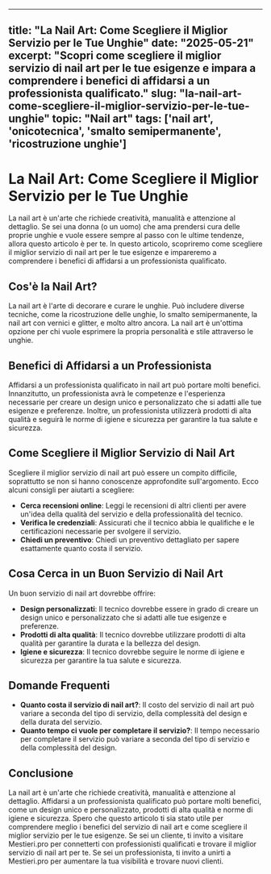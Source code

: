 
---
title: "La Nail Art: Come Scegliere il Miglior Servizio per le Tue Unghie"
date: "2025-05-21"
excerpt: "Scopri come scegliere il miglior servizio di nail art per le tue esigenze e impara a comprendere i benefici di affidarsi a un professionista qualificato."
slug: "la-nail-art-come-scegliere-il-miglior-servizio-per-le-tue-unghie"
topic: "Nail art"
tags: ['nail art', 'onicotecnica', 'smalto semipermanente', 'ricostruzione unghie']
---

# La Nail Art: Come Scegliere il Miglior Servizio per le Tue Unghie

La nail art è un'arte che richiede creatività, manualità e attenzione al dettaglio. Se sei una donna (o un uomo) che ama prendersi cura delle proprie unghie e vuole essere sempre al passo con le ultime tendenze, allora questo articolo è per te. In questo articolo, scopriremo come scegliere il miglior servizio di nail art per le tue esigenze e impareremo a comprendere i benefici di affidarsi a un professionista qualificato.

## Cos'è la Nail Art?

La nail art è l'arte di decorare e curare le unghie. Può includere diverse tecniche, come la ricostruzione delle unghie, lo smalto semipermanente, la nail art con vernici e glitter, e molto altro ancora. La nail art è un'ottima opzione per chi vuole esprimere la propria personalità e stile attraverso le unghie.

## Benefici di Affidarsi a un Professionista

Affidarsi a un professionista qualificato in nail art può portare molti benefici. Innanzitutto, un professionista avrà le competenze e l'esperienza necessarie per creare un design unico e personalizzato che si adatti alle tue esigenze e preferenze. Inoltre, un professionista utilizzerà prodotti di alta qualità e seguirà le norme di igiene e sicurezza per garantire la tua salute e sicurezza.

## Come Scegliere il Miglior Servizio di Nail Art

Scegliere il miglior servizio di nail art può essere un compito difficile, soprattutto se non si hanno conoscenze approfondite sull'argomento. Ecco alcuni consigli per aiutarti a scegliere:

* **Cerca recensioni online**: Leggi le recensioni di altri clienti per avere un'idea della qualità del servizio e della professionalità del tecnico.
* **Verifica le credenziali**: Assicurati che il tecnico abbia le qualifiche e le certificazioni necessarie per svolgere il servizio.
* **Chiedi un preventivo**: Chiedi un preventivo dettagliato per sapere esattamente quanto costa il servizio.

## Cosa Cerca in un Buon Servizio di Nail Art

Un buon servizio di nail art dovrebbe offrire:

* **Design personalizzati**: Il tecnico dovrebbe essere in grado di creare un design unico e personalizzato che si adatti alle tue esigenze e preferenze.
* **Prodotti di alta qualità**: Il tecnico dovrebbe utilizzare prodotti di alta qualità per garantire la durata e la bellezza del design.
* **Igiene e sicurezza**: Il tecnico dovrebbe seguire le norme di igiene e sicurezza per garantire la tua salute e sicurezza.

## Domande Frequenti

* **Quanto costa il servizio di nail art?**: Il costo del servizio di nail art può variare a seconda del tipo di servizio, della complessità del design e della durata del servizio.
* **Quanto tempo ci vuole per completare il servizio?**: Il tempo necessario per completare il servizio può variare a seconda del tipo di servizio e della complessità del design.

## Conclusione

La nail art è un'arte che richiede creatività, manualità e attenzione al dettaglio. Affidarsi a un professionista qualificato può portare molti benefici, come un design unico e personalizzato, prodotti di alta qualità e norme di igiene e sicurezza. Spero che questo articolo ti sia stato utile per comprendere meglio i benefici del servizio di nail art e come scegliere il miglior servizio per le tue esigenze. Se sei un cliente, ti invito a visitare Mestieri.pro per connetterti con professionisti qualificati e trovare il miglior servizio di nail art per te. Se sei un professionista, ti invito a unirti a Mestieri.pro per aumentare la tua visibilità e trovare nuovi clienti.
